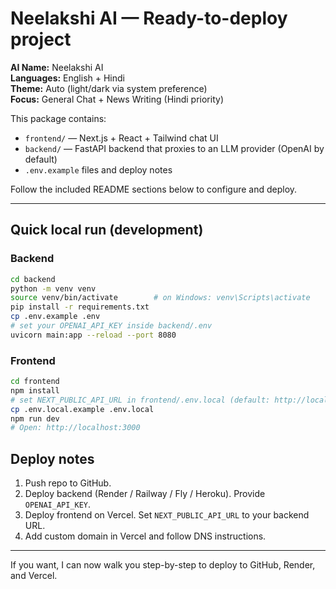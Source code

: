 # Neelakshi AI — Ready-to-deploy project

**AI Name:** Neelakshi AI  
**Languages:** English + Hindi  
**Theme:** Auto (light/dark via system preference)  
**Focus:** General Chat + News Writing (Hindi priority)

This package contains:
- `frontend/` — Next.js + React + Tailwind chat UI
- `backend/` — FastAPI backend that proxies to an LLM provider (OpenAI by default)
- `.env.example` files and deploy notes

Follow the included README sections below to configure and deploy.

---

## Quick local run (development)

### Backend
```bash
cd backend
python -m venv venv
source venv/bin/activate        # on Windows: venv\Scripts\activate
pip install -r requirements.txt
cp .env.example .env
# set your OPENAI_API_KEY inside backend/.env
uvicorn main:app --reload --port 8080
```

### Frontend
```bash
cd frontend
npm install
# set NEXT_PUBLIC_API_URL in frontend/.env.local (default: http://localhost:8080)
cp .env.local.example .env.local
npm run dev
# Open: http://localhost:3000
```

## Deploy notes
1. Push repo to GitHub.
2. Deploy backend (Render / Railway / Fly / Heroku). Provide `OPENAI_API_KEY`.
3. Deploy frontend on Vercel. Set `NEXT_PUBLIC_API_URL` to your backend URL.
4. Add custom domain in Vercel and follow DNS instructions.

---

If you want, I can now walk you step-by-step to deploy to GitHub, Render, and Vercel.
